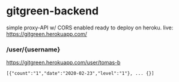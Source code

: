
# gitgreen-backend

simple proxy-API w/ CORS enabled ready to deploy on heroku.
live: https://gitgreen.herokuapp.com/

### /user/{username}
https://gitgreen.herokuapp.com/user/tomas-b

    [{"count":"1","date":"2020-02-23","level":"1"}, ... {}]
